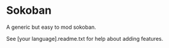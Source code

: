 # Sokoban
A generic but easy to mod sokoban.

See [your language].readme.txt for help about adding features.